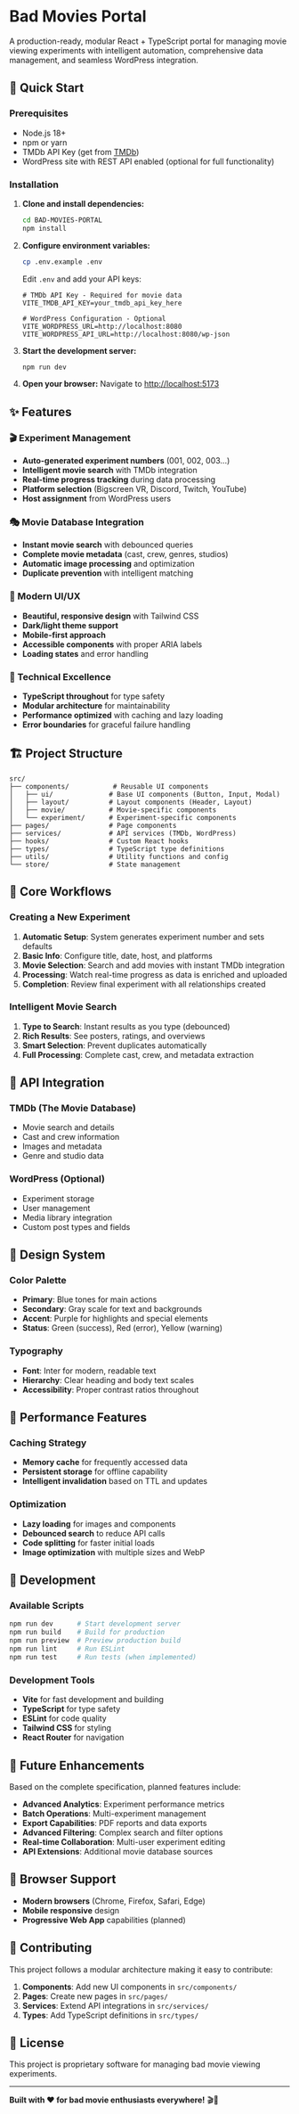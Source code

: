 # Bad Movies Portal

A production-ready, modular React + TypeScript portal for managing movie viewing experiments with intelligent automation, comprehensive data management, and seamless WordPress integration.

## 🚀 Quick Start

### Prerequisites

- Node.js 18+ 
- npm or yarn
- TMDb API Key (get from [TMDb](https://www.themoviedb.org/settings/api))
- WordPress site with REST API enabled (optional for full functionality)

### Installation

1. **Clone and install dependencies:**
   ```bash
   cd BAD-MOVIES-PORTAL
   npm install
   ```

2. **Configure environment variables:**
   ```bash
   cp .env.example .env
   ```
   
   Edit `.env` and add your API keys:
   ```env
   # TMDb API Key - Required for movie data
   VITE_TMDB_API_KEY=your_tmdb_api_key_here
   
   # WordPress Configuration - Optional
   VITE_WORDPRESS_URL=http://localhost:8080
   VITE_WORDPRESS_API_URL=http://localhost:8080/wp-json
   ```

3. **Start the development server:**
   ```bash
   npm run dev
   ```

4. **Open your browser:**
   Navigate to [http://localhost:5173](http://localhost:5173)

## ✨ Features

### 🎬 Experiment Management
- **Auto-generated experiment numbers** (001, 002, 003...)
- **Intelligent movie search** with TMDb integration
- **Real-time progress tracking** during data processing
- **Platform selection** (Bigscreen VR, Discord, Twitch, YouTube)
- **Host assignment** from WordPress users

### 🎭 Movie Database Integration
- **Instant movie search** with debounced queries
- **Complete movie metadata** (cast, crew, genres, studios)
- **Automatic image processing** and optimization
- **Duplicate prevention** with intelligent matching

### 🎨 Modern UI/UX
- **Beautiful, responsive design** with Tailwind CSS
- **Dark/light theme support**
- **Mobile-first approach**
- **Accessible components** with proper ARIA labels
- **Loading states** and error handling

### 🔧 Technical Excellence
- **TypeScript throughout** for type safety
- **Modular architecture** for maintainability
- **Performance optimized** with caching and lazy loading
- **Error boundaries** for graceful failure handling

## 🏗️ Project Structure

```
src/
├── components/           # Reusable UI components
│   ├── ui/              # Base UI components (Button, Input, Modal)
│   ├── layout/          # Layout components (Header, Layout)
│   ├── movie/           # Movie-specific components
│   └── experiment/      # Experiment-specific components
├── pages/               # Page components
├── services/            # API services (TMDb, WordPress)
├── hooks/               # Custom React hooks
├── types/               # TypeScript type definitions
├── utils/               # Utility functions and config
└── store/               # State management
```

## 🎯 Core Workflows

### Creating a New Experiment

1. **Automatic Setup**: System generates experiment number and sets defaults
2. **Basic Info**: Configure title, date, host, and platforms
3. **Movie Selection**: Search and add movies with instant TMDb integration
4. **Processing**: Watch real-time progress as data is enriched and uploaded
5. **Completion**: Review final experiment with all relationships created

### Intelligent Movie Search

1. **Type to Search**: Instant results as you type (debounced)
2. **Rich Results**: See posters, ratings, and overviews
3. **Smart Selection**: Prevent duplicates automatically
4. **Full Processing**: Complete cast, crew, and metadata extraction

## 🔌 API Integration

### TMDb (The Movie Database)
- Movie search and details
- Cast and crew information
- Images and metadata
- Genre and studio data

### WordPress (Optional)
- Experiment storage
- User management
- Media library integration
- Custom post types and fields

## 🎨 Design System

### Color Palette
- **Primary**: Blue tones for main actions
- **Secondary**: Gray scale for text and backgrounds  
- **Accent**: Purple for highlights and special elements
- **Status**: Green (success), Red (error), Yellow (warning)

### Typography
- **Font**: Inter for modern, readable text
- **Hierarchy**: Clear heading and body text scales
- **Accessibility**: Proper contrast ratios throughout

## 🚀 Performance Features

### Caching Strategy
- **Memory cache** for frequently accessed data
- **Persistent storage** for offline capability
- **Intelligent invalidation** based on TTL and updates

### Optimization
- **Lazy loading** for images and components
- **Debounced search** to reduce API calls
- **Code splitting** for faster initial loads
- **Image optimization** with multiple sizes and WebP

## 🔧 Development

### Available Scripts

```bash
npm run dev      # Start development server
npm run build    # Build for production
npm run preview  # Preview production build
npm run lint     # Run ESLint
npm run test     # Run tests (when implemented)
```

### Development Tools

- **Vite** for fast development and building
- **TypeScript** for type safety
- **ESLint** for code quality
- **Tailwind CSS** for styling
- **React Router** for navigation

## 🌟 Future Enhancements

Based on the complete specification, planned features include:

- **Advanced Analytics**: Experiment performance metrics
- **Batch Operations**: Multi-experiment management
- **Export Capabilities**: PDF reports and data exports
- **Advanced Filtering**: Complex search and filter options
- **Real-time Collaboration**: Multi-user experiment editing
- **API Extensions**: Additional movie database sources

## 📱 Browser Support

- **Modern browsers** (Chrome, Firefox, Safari, Edge)
- **Mobile responsive** design
- **Progressive Web App** capabilities (planned)

## 🤝 Contributing

This project follows a modular architecture making it easy to contribute:

1. **Components**: Add new UI components in `src/components/`
2. **Pages**: Create new pages in `src/pages/`
3. **Services**: Extend API integrations in `src/services/`
4. **Types**: Add TypeScript definitions in `src/types/`

## 📄 License

This project is proprietary software for managing bad movie viewing experiments.

---

**Built with ❤️ for bad movie enthusiasts everywhere!** 🎬🍿
